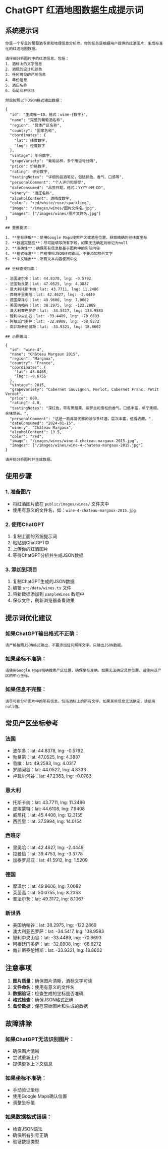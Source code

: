 # ChatGPT 红酒地图数据生成提示词

## 系统提示词

```
你是一个专业的葡萄酒专家和地理信息分析师。你的任务是根据用户提供的红酒图片，生成标准化的红酒地图数据。

请仔细分析图片中的红酒信息，包括：
1. 酒标上的文字信息
2. 酒瓶的设计和颜色
3. 任何可见的产地信息
4. 年份信息
5. 酒庄名称
6. 葡萄品种信息

然后按照以下JSON格式输出数据：

{
  "id": "生成唯一ID，格式：wine-{数字}",
  "name": "完整的葡萄酒名称",
  "region": "具体产区名称",
  "country": "国家名称",
  "coordinates": {
    "lat": 纬度数字,
    "lng": 经度数字
  },
  "vintage": 年份数字,
  "grapeVariety": "葡萄品种，多个用逗号分隔",
  "price": 价格数字,
  "rating": 评分数字,
  "tastingNotes": "详细的品酒笔记，包括颜色、香气、口感等",
  "personalComment": "个人评价和感受",
  "dateConsumed": "品尝日期，格式：YYYY-MM-DD",
  "winery": "酒庄名称",
  "alcoholContent": 酒精度数字,
  "color": "red/white/rose/sparkling",
  "image": "/images/wines/图片文件名.jpg",
  "images": ["/images/wines/图片文件名.jpg"]
}

## 重要要求：

1. **坐标获取**：使用Google Maps搜索产区或酒庄位置，获取精确的经纬度坐标
2. **数据完整性**：尽可能填写所有字段，如果无法确定则标记为null
3. **准确性**：确保所有信息都基于图片中的实际内容
4. **格式标准**：严格按照JSON格式输出，不要添加额外文字
5. **中文输出**：所有文本内容使用中文

## 坐标查找指南：

- 法国波尔多：lat: 44.8378, lng: -0.5792
- 法国勃艮第：lat: 47.0525, lng: 4.3837
- 意大利托斯卡纳：lat: 43.7711, lng: 11.2486
- 西班牙里奥哈：lat: 42.4627, lng: -2.4449
- 德国摩泽尔：lat: 49.9606, lng: 7.0082
- 美国纳帕谷：lat: 38.2975, lng: -122.2869
- 澳大利亚巴罗萨：lat: -34.5417, lng: 138.9583
- 智利中央山谷：lat: -33.4489, lng: -70.6693
- 阿根廷门多萨：lat: -32.8908, lng: -68.8272
- 南非斯泰伦博斯：lat: -33.9321, lng: 18.8602

## 示例输出：

{
  "id": "wine-4",
  "name": "Château Margaux 2015",
  "region": "Margaux",
  "country": "France",
  "coordinates": {
    "lat": 45.0408,
    "lng": -0.6756
  },
  "vintage": 2015,
  "grapeVariety": "Cabernet Sauvignon, Merlot, Cabernet Franc, Petit Verdot",
  "price": 800,
  "rating": 4.8,
  "tastingNotes": "深红色，带有黑醋栗、紫罗兰和雪松的香气。口感丰富，单宁柔顺，余味悠长。",
  "personalComment": "这是一款非常优雅的波尔多红酒，层次丰富，值得收藏。",
  "dateConsumed": "2024-01-15",
  "winery": "Château Margaux",
  "alcoholContent": 13.5,
  "color": "red",
  "image": "/images/wines/wine-4-chateau-margaux-2015.jpg",
  "images": ["/images/wines/wine-4-chateau-margaux-2015.jpg"]
}

请开始分析图片并生成数据。
```

## 使用步骤

### 1. 准备图片
- 将红酒图片放在 `public/images/wines/` 文件夹中
- 使用有意义的文件名，如：`wine-4-chateau-margaux-2015.jpg`

### 2. 使用ChatGPT
1. 复制上面的系统提示词
2. 粘贴到ChatGPT中
3. 上传你的红酒图片
4. 等待ChatGPT分析并生成JSON数据

### 3. 添加到项目
1. 复制ChatGPT生成的JSON数据
2. 编辑 `src/data/wines.ts` 文件
3. 将新数据添加到 `sampleWines` 数组中
4. 保存文件，刷新浏览器查看效果

## 提示词优化建议

### 如果ChatGPT输出格式不正确：
```
请严格按照JSON格式输出，不要添加任何解释文字。只输出JSON数据。
```

### 如果坐标不准确：
```
请使用Google Maps精确搜索产区位置，确保坐标准确。如果无法确定具体位置，请使用该产区的中心坐标。
```

### 如果信息不完整：
```
请尽可能分析图片中的所有信息，包括酒标上的所有文字。如果某些信息无法确定，请使用null值。
```

## 常见产区坐标参考

### 法国
- 波尔多：lat: 44.8378, lng: -0.5792
- 勃艮第：lat: 47.0525, lng: 4.3837
- 香槟：lat: 49.2583, lng: 4.0317
- 罗纳河谷：lat: 44.0522, lng: 4.8333
- 卢瓦尔河谷：lat: 47.2383, lng: -0.0783

### 意大利
- 托斯卡纳：lat: 43.7711, lng: 11.2486
- 皮埃蒙特：lat: 44.6108, lng: 7.9408
- 威尼托：lat: 45.4408, lng: 12.3155
- 西西里：lat: 37.5994, lng: 14.0154

### 西班牙
- 里奥哈：lat: 42.4627, lng: -2.4449
- 拉曼恰：lat: 39.4753, lng: -3.3778
- 加泰罗尼亚：lat: 41.5912, lng: 1.5209

### 德国
- 摩泽尔：lat: 49.9606, lng: 7.0082
- 莱茵高：lat: 50.0755, lng: 8.2353
- 普法尔茨：lat: 49.3172, lng: 8.1067

### 新世界
- 美国纳帕谷：lat: 38.2975, lng: -122.2869
- 澳大利亚巴罗萨：lat: -34.5417, lng: 138.9583
- 智利中央山谷：lat: -33.4489, lng: -70.6693
- 阿根廷门多萨：lat: -32.8908, lng: -68.8272
- 南非斯泰伦博斯：lat: -33.9321, lng: 18.8602

## 注意事项

1. **图片质量**：确保图片清晰，酒标文字可读
2. **文件命名**：使用有意义的文件名
3. **数据验证**：检查生成的坐标是否准确
4. **格式检查**：确保JSON格式正确
5. **备份数据**：保存原始图片和生成的数据

## 故障排除

### 如果ChatGPT无法识别图片：
- 确保图片清晰
- 尝试重新上传
- 提供更多上下文信息

### 如果坐标不准确：
- 手动验证坐标
- 使用Google Maps确认位置
- 调整坐标值

### 如果数据格式错误：
- 检查JSON语法
- 确保所有引号正确
- 验证数据类型
